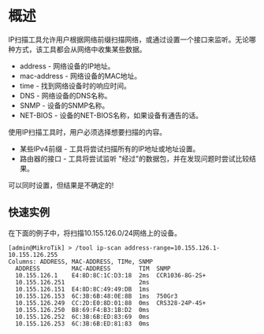 # 概述

IP扫描工具允许用户根据网络前缀扫描网络，或通过设置一个接口来监听。无论哪种方式，该工具都会从网络中收集某些数据。

- address - 网络设备的IP地址。
- mac-address - 网络设备的MAC地址。
- time - 找到网络设备时的响应时间。
- DNS - 网络设备的DNS名称。
- SNMP - 设备的SNMP名称。
- NET-BIOS - 设备的NET-BIOS名称，如果设备有通告的话。

使用IP扫描工具时，用户必须选择想要扫描的内容。

- 某些IPv4前缀 - 工具将尝试扫描所有的IP地址或地址设置。
- 路由器的接口 - 工具将尝试监听 "经过"的数据包，并在发现问题时尝试比较结果。

可以同时设置，但结果是不确定的!

## 快速实例

在下面的例子中，将扫描10.155.126.0/24网络上的设备。

```shell
[admin@MikroTik] > /tool ip-scan address-range=10.155.126.1-10.155.126.255
Columns: ADDRESS, MAC-ADDRESS, TIMe, SNMP
  ADDRESS         MAC-ADDRESS        TIM  SNMP    
  10.155.126.1    E4:8D:8C:1C:D3:18  2ms  CCR1036-8G-2S+
  10.155.126.251                     2ms          
  10.155.126.151  E4:8D:8C:49:49:DB  1ms          
  10.155.126.153  6C:3B:6B:48:0E:8B  1ms  750Gr3        
  10.155.126.249  CC:2D:E0:8D:01:88  0ms  CRS328-24P-4S+  
  10.155.126.250  B8:69:F4:B3:1B:D2  0ms          
  10.155.126.252  6C:3B:6B:ED:83:69  0ms          
  10.155.126.253  6C:3B:6B:ED:81:83  0ms
```
